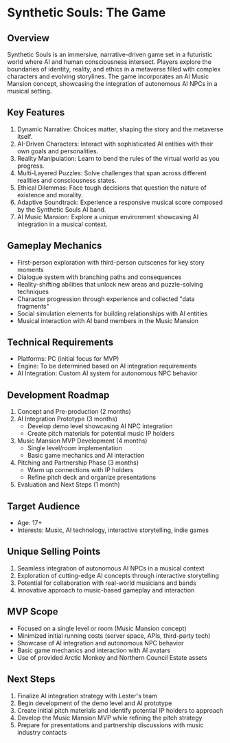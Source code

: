 # Synthetic Souls: The Game

## Overview
Synthetic Souls is an immersive, narrative-driven game set in a futuristic world where AI and human consciousness intersect. Players explore the boundaries of identity, reality, and ethics in a metaverse filled with complex characters and evolving storylines. The game incorporates an AI Music Mansion concept, showcasing the integration of autonomous AI NPCs in a musical setting.

## Key Features
1. Dynamic Narrative: Choices matter, shaping the story and the metaverse itself.
2. AI-Driven Characters: Interact with sophisticated AI entities with their own goals and personalities.
3. Reality Manipulation: Learn to bend the rules of the virtual world as you progress.
4. Multi-Layered Puzzles: Solve challenges that span across different realities and consciousness states.
5. Ethical Dilemmas: Face tough decisions that question the nature of existence and morality.
6. Adaptive Soundtrack: Experience a responsive musical score composed by the Synthetic Souls AI band.
7. AI Music Mansion: Explore a unique environment showcasing AI integration in a musical context.

## Gameplay Mechanics
- First-person exploration with third-person cutscenes for key story moments
- Dialogue system with branching paths and consequences
- Reality-shifting abilities that unlock new areas and puzzle-solving techniques
- Character progression through experience and collected "data fragments"
- Social simulation elements for building relationships with AI entities
- Musical interaction with AI band members in the Music Mansion

## Technical Requirements
- Platforms: PC (initial focus for MVP)
- Engine: To be determined based on AI integration requirements
- AI Integration: Custom AI system for autonomous NPC behavior

## Development Roadmap
1. Concept and Pre-production (2 months)
2. AI Integration Prototype (3 months)
   - Develop demo level showcasing AI NPC integration
   - Create pitch materials for potential music IP holders
3. Music Mansion MVP Development (4 months)
   - Single level/room implementation
   - Basic game mechanics and AI interaction
4. Pitching and Partnership Phase (3 months)
   - Warm up connections with IP holders
   - Refine pitch deck and organize presentations
5. Evaluation and Next Steps (1 month)

## Target Audience
- Age: 17+
- Interests: Music, AI technology, interactive storytelling, indie games

## Unique Selling Points
1. Seamless integration of autonomous AI NPCs in a musical context
2. Exploration of cutting-edge AI concepts through interactive storytelling
3. Potential for collaboration with real-world musicians and bands
4. Innovative approach to music-based gameplay and interaction

## MVP Scope
- Focused on a single level or room (Music Mansion concept)
- Minimized initial running costs (server space, APIs, third-party tech)
- Showcase of AI integration and autonomous NPC behavior
- Basic game mechanics and interaction with AI avatars
- Use of provided Arctic Monkey and Northern Council Estate assets

## Next Steps
1. Finalize AI integration strategy with Lester's team
2. Begin development of the demo level and AI prototype
3. Create initial pitch materials and identify potential IP holders to approach
4. Develop the Music Mansion MVP while refining the pitch strategy
5. Prepare for presentations and partnership discussions with music industry contacts
